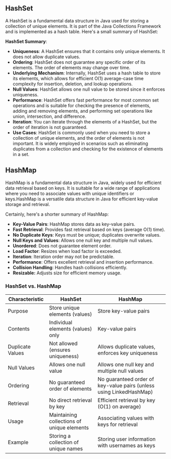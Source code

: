 ## HashSet

A HashSet is a fundamental data structure in Java used for storing a collection of unique elements. It is part of the Java Collections Framework and is implemented as a hash table. Here's a small summary of HashSet:

**HashSet Summary**:
- **Uniqueness**: A HashSet ensures that it contains only unique elements. It does not allow duplicate values.
- **Ordering**: HashSet does not guarantee any specific order of its elements. The order of elements may change over time.
- **Underlying Mechanism**: Internally, HashSet uses a hash table to store its elements, which allows for efficient O(1) average-case time complexity for insertion, deletion, and lookup operations.
- **Null Values**: HashSet allows one null value to be stored since it enforces uniqueness.
- **Performance**: HashSet offers fast performance for most common set operations and is suitable for checking the presence of elements, adding and removing elements, and performing set operations like union, intersection, and difference.
- **Iteration**: You can iterate through the elements of a HashSet, but the order of iteration is not guaranteed.
- **Use Cases**: HashSet is commonly used when you need to store a collection of unique elements, and the order of elements is not important. It is widely employed in scenarios such as eliminating duplicates from a collection and checking for the existence of elements in a set.

## HashMap

HashMap is a fundamental data structure in Java, widely used for efficient data retrieval based on keys. It is suitable for a wide range of applications where you need to associate values with unique identifiers or keys.HashMap is a versatile data structure in Java for efficient key-value storage and retrieval.  

Certainly, here's a shorter summary of HashMap:

- **Key-Value Pairs**: HashMap stores data as key-value pairs.
- **Fast Retrieval**: Provides fast retrieval based on keys (average O(1) time).
- **No Duplicate Keys**: Keys must be unique; duplicates overwrite values.
- **Null Keys and Values**: Allows one null key and multiple null values.
- **Unordered**: Does not guarantee element order.
- **Load Factor**: Resizes when load factor is exceeded.
- **Iteration**: Iteration order may not be predictable.
- **Performance**: Offers excellent retrieval and insertion performance.
- **Collision Handling**: Handles hash collisions efficiently.
- **Resizable:** Adjusts size for efficient memory usage.

### HashSet vs. HashMap

| Characteristic      | HashSet                                       | HashMap                                                             |
|---------------------|-----------------------------------------------|---------------------------------------------------------------------|
| Purpose             | Store unique elements (values)                | Store key-value pairs                                               |
| Contents            | Individual elements (values) only             | Key-value pairs                                                     |
| Duplicate Values    | Not allowed (ensures uniqueness)              | Allows duplicate values, enforces key uniqueness                    |
| Null Values         | Allows one null value                         | Allows one null key and multiple null values                        |
| Ordering            | No guaranteed order of elements               | No guaranteed order of key-value pairs (unless using LinkedHashMap) |
| Retrieval           | No direct retrieval by key                    | Efficient retrieval by key (O(1) on average)                        |
| Usage               | Maintaining collections of unique elements    | Associating values with keys for retrieval                          |
| Example             | Storing a collection of unique names          | Storing user information with usernames as keys                     |






